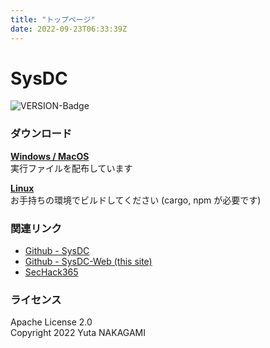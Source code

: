 ```yaml
---
title: "トップページ"
date: 2022-09-23T06:33:39Z
---
```


# SysDC

![VERSION-Badge](https://img.shields.io/github/v/release/Yuta1004/SysDC?style=for-the-badge)

### ダウンロード

[**Windows / MacOS**](https://github.com/Yuta1004/SysDC/releases)  
実行ファイルを配布しています

[**Linux**](https://github.com/Yuta1004/SysDC)  
お手持ちの環境でビルドしてください (cargo, npm が必要です)

### 関連リンク

- [Github - SysDC](https://github.com/Yuta1004/SysDC)
- [Github - SysDC-Web (this site)](https://github.com/Yuta1004/SysDC)
- [SecHack365](https://sechack365.nict.go.jp/)

### ライセンス

Apache License 2.0  
Copyright 2022 Yuta NAKAGAMI
